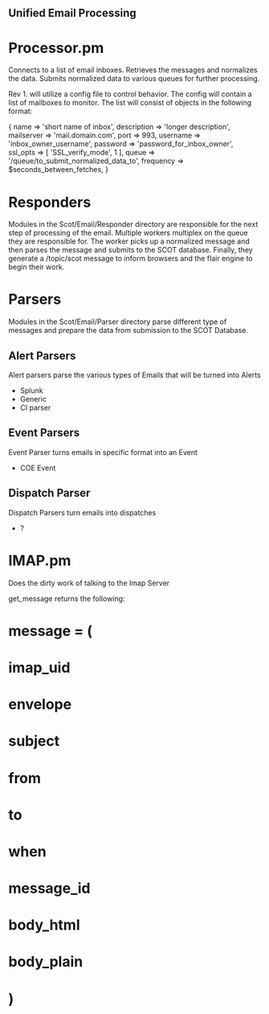 Unified Email Processing
------------------------

# Processor.pm

Connects to a list of email inboxes.  Retrieves the messages and normalizes the data.  Submits normalized data to various queues for further processing.

Rev 1. will utilize a config file to control behavior.  The config will contain a list of mailboxes to monitor.  The list will consist of objects in the following format:

{
    name        => 'short name of inbox',
    description => 'longer description',
    mailserver  => 'mail.domain.com',
    port        => 993,
    username    => 'inbox_owner_username',
    password    => 'password_for_inbox_owner',
    ssl_opts    => [
        'SSL_verify_mode', 1
    ], 
    queue       => '/queue/to_submit_normalized_data_to',
    frequency   => $seconds_between_fetches,
}

# Responders

Modules in the Scot/Email/Responder directory are responsible for the next step of processing of the email.  Multiple workers multiplex on the queue they are responsible for.  The worker picks up a normalized message and then parses the message and submits to the SCOT database.  Finally, they generate a /topic/scot message to inform browsers and the flair engine to begin their work.

# Parsers

Modules in the Scot/Email/Parser directory parse different type of messages and prepare the data from submission to the SCOT Database.

## Alert Parsers

Alert parsers parse the various types of Emails that will be turned into Alerts

* Splunk
* Generic
* CI parser

## Event Parsers

Event Parser turns emails in specific format into an Event

* COE Event

## Dispatch Parser

Dispatch Parsers turn emails into dispatches

* ?

# IMAP.pm

Does the dirty work of talking to the Imap Server

get_message returns the following:

# message = (
#   imap_uid
#   envelope
#   subject
#   from
#   to
#   when
#   message_id
#   body_html
#   body_plain
# )

